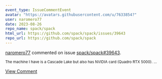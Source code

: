 ```yaml
---
event_type: IssueCommentEvent
avatar: "https://avatars.githubusercontent.com/u/7633854?"
user: naromero77
date: 2023-08-26
repo_name: spack/spack
html_url: https://github.com/spack/spack/issues/39643
repo_url: https://github.com/spack/spack
---
```


<a href='https://github.com/naromero77' target='_blank'>naromero77</a> commented on issue <a href='https://github.com/spack/spack/issues/39643' target='_blank'>spack/spack#39643</a>.

<small>The machine I have is a Cascade Lake but also has NVIDIA card (Quadro RTX 5000)....</small>

<a href='https://github.com/spack/spack/issues/39643' target='_blank'>View Comment</a>